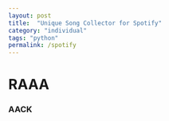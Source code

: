 ```yaml
---
layout: post
title:  "Unique Song Collector for Spotify"
category: "individual"
tags: "python"
permalink: /spotify
---
```

<html>
  <head>
    <!-- PyScript CSS -->
    <link rel="stylesheet" href="https://pyscript.net/releases/2025.2.1/core.css">
    <!-- This script tag bootstraps PyScript -->
    <script type="module" src="https://pyscript.net/releases/2025.2.1/core.js"></script>
  </head>
  <body>
    <h1>RAAA</h1>
    <script type="py" src="/spotify_parsing/main.py" terminal></script>
    <h3>AACK</h3>
  </body>
</html>


